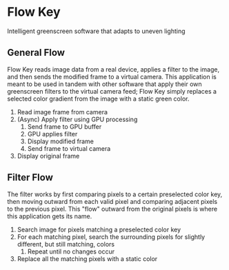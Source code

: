 # Flow Key

Intelligent greenscreen software that adapts to uneven lighting

## General Flow

Flow Key reads image data from a real device, applies a filter to the image, and then sends the modified frame to a
virtual camera. This application is meant to be used in tandem with other software that apply their own greenscreen
filters to the virtual camera feed; Flow Key simply replaces a selected color gradient from the image with a static
green color.

1. Read image frame from camera
2. (Async) Apply filter using GPU processing
    1. Send frame to GPU buffer
    2. GPU applies filter
    3. Display modified frame
    4. Send frame to virtual camera
3. Display original frame

## Filter Flow

The filter works by first comparing pixels to a certain preselected color key, then moving outward from each valid pixel
and comparing adjacent pixels to the previous pixel. This "flow" outward from the original pixels is where this
application gets its name.

1. Search image for pixels matching a preselected color key
2. For each matching pixel, search the surrounding pixels for slightly different, but still matching, colors
   1. Repeat until no changes occur
3. Replace all the matching pixels with a static color